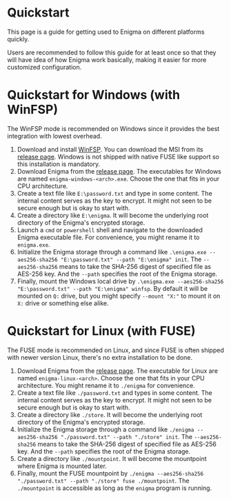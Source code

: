 # Quickstart

This page is a guide for getting used to Enigma on different
platforms quickly.

Users are recommended to follow this guide for at least once
so that they will have idea of how Enigma work basically,
making it easier for more customized configuration.

# Quickstart for Windows (with WinFSP)

The WinFSP mode is recommended on Windows since it provides the
best integration with lowest overhead.

1. Download and install [WinFSP](https://github.com/winfsp/winfsp).
You can download the MSI from its
[release page](https://github.com/winfsp/winfsp/releases/latest).
Windows is not shipped with native FUSE like support so this
installation is mandatory.
2. Download Enigma from the
[release page](https://github.com/aegistudio/enigma/releases/latest).
The executables for Windows are named `enigma-windows-<arch>.exe`.
Choose the one that fits in your CPU architecture.
3. Create a text file like `E:\password.txt` and type in some
content. The internal content serves as the key to encrypt. It
might not seen to be secure enough but is okay to start with.
4. Create a directory like `E:\enigma`. It will become the
underlying root directory of the Enigma's encrypted storage.
5. Launch a `cmd` or `powershell` shell and navigate to the
downloaded Enigma executable file. For convenience, you might
rename it to `enigma.exe`.
6. Initialize the Enigma storage through a command like
`.\enigma.exe --aes256-sha256 "E:\password.txt" --path "E:\enigma" init`.
The `--aes256-sha256` means to take the SHA-256 digest of
specified file as AES-256 key. And the `--path` specifies the
root of the Enigma storage.
7. Finally, mount the Windows local drive by
`.\enigma.exe --aes256-sha256 "E:\password.txt" --path "E:\enigma" winfsp`.
By default it will be mounted on `Q:` drive, but you might specify
`--mount "X:"` to mount it on `X:` drive or something else alike.

# Quickstart for Linux (with FUSE)

The FUSE mode is recommended on Linux, and since FUSE is often
shipped with newer version Linux, there's no extra installation
to be done.

1. Download Enigma from the
[release page](https://github.com/aegistudio/enigma/releases/latest).
The executable for Linux are named `enigma-linux-<arch>`. Choose
the one that fits in your CPU architecture. You might rename it
to `./enigma` for convenience.
2. Create a text file like `./password.txt` and types in some
content. The internal content serves as the key to encrypt. It
might not seen to be secure enough but is okay to start with.
3. Create a directory like `./store`. It will become the
underlying root directory of the Enigma's encrypted storage.
4. Initialize the Enigma storage through a command like
`./enigma --aes256-sha256 "./password.txt" --path "./store" init`.
The `--aes256-sha256` means to take the SHA-256 digest of
specified file as AES-256 key. And the `--path` specifies the
root of the Enigma storage.
5. Create a directory like `./mountpoint`. It will become the
mountpoint where Enigma is mounted later.
6. Finally, mount the FUSE mountpoint by
`./enigma --aes256-sha256 "./password.txt" --path "./store" fuse ./mountpoint`.
The `./mountpoint` is accessible as long as the `enigma` program
is running.
